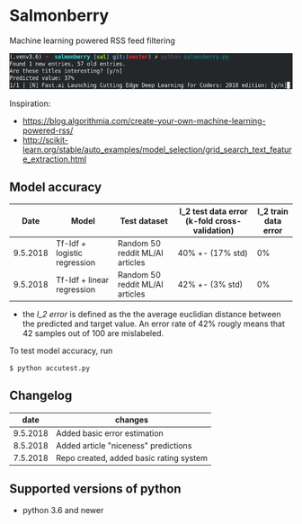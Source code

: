 # Salmonberry

Machine learning powered RSS feed filtering

![salmonberry screenshot](screenshot.png)

Inspiration:

* https://blog.algorithmia.com/create-your-own-machine-learning-powered-rss/
* http://scikit-learn.org/stable/auto_examples/model_selection/grid_search_text_feature_extraction.html


## Model accuracy

| Date | Model | Test dataset | l_2 test data error (k-fold cross-validation) | l_2 train data error |
| ---- | ----- | ------------ | --------------------------------------------- | -------------------- |
| 9.5.2018 | Tf-Idf + logistic regression | Random 50 reddit ML/AI articles | 40% +- (17% std) | 0% |
| 9.5.2018 | Tf-Idf + linear regression   | Random 50 reddit ML/AI articles | 42% +- (3% std)  | 0% |

* the *l_2 error* is defined as the the average euclidian distance between the predicted and target value. An error rate of 42% rougly means that 42 samples out of 100 are mislabeled.


To test model accuracy, run
```console
$ python accutest.py
```

## Changelog

| date     | changes |
| -------- | --------------------------------------- |
| 9.5.2018 | Added basic error estimation            |
| 8.5.2018 | Added article "niceness" predictions    |
| 7.5.2018 | Repo created, added basic rating system |


## Supported versions of python

* python 3.6 and newer
